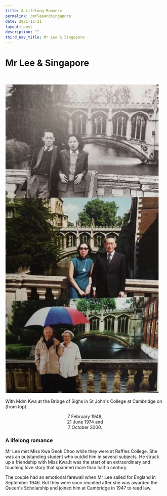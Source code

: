 ```yaml
---
title: A Lifelong Romance
permalink: /mrleeandsingapore
date: 2021-12-21
layout: post
description: ""
third_nav_title: Mr Lee & Singapore
---
```



# <div align="centre"> **Mr Lee & Singapore** </div>

<!-- blank line -->
<br>

![Alt text for image on Isomer site](/images/mrandmrslee.png)

With Mdm Kwa at the Bridge of Sighs in St John's College at Cambridge on (from top)

<div align="center">
 7 February 1948,
</div>

<div align="center">
 21 June 1974 and 
</div>

<div align="center">
  7 October 2000.
</div>




																																					
		
### 	A lifelong romance 

Mr Lee met Miss Kwa Geok Choo while they were at Raffles College. She was an outstanding student who outdid him in several subjects. He struck up a friendship with Miss Kwa.It was the start of an extraordinary and touching love story that spanned more than half a century.

The couple had an emotional farewall when Mr Lee sailed for England in September 1946. But they were soon reunited after she was awarded the Queen's Scholarship and joined him at Cambridge in 1947 to read law.